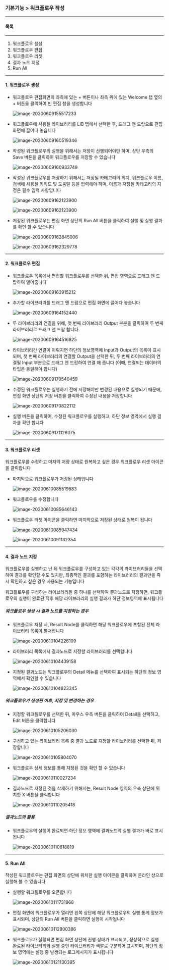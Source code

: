 ### 기본기능  > 워크플로우 작성



------
#### 목록

----

1. 워크플로우 생성
2. 워크플로우 편집
3. 워크플로우 리셋
4. 결과 노드 지정
5. Run All



------

#### 1. 워크플로우 생성



- 워크플로우 편집화면의 좌측에 있는 + 버튼이나 좌측 위에 있는 Welcome 탭 옆의 + 버튼을 클릭하여 빈 편집 창을 생성합니다

  ![image-20200609155517233](./img/기본기능_05_워크플로우작성-01.png)

  

- 워크플로우에 사용될 라이브러리를 LIB 탭에서 선택한 후, 드래그 앤 드랍으로 편집 화면에 끌어다 놓습니다

  ![image-20200609160519346](./img/기본기능_05_워크플로우작성-02.png)

  

- 작성된 워크플로우의 실행을 위해서는 저장이 선행되어야만 하며, 상단 우측의 Save 버튼을 클릭하여 워크플로우를 저장할 수 있습니다

  ![image-20200609160933749](./img/기본기능_05_워크플로우작성-03.png)

  

- 작성된 워크플로우를 저장하기 위해서는 저장될 카테고리의 위치, 워크플로우 이름, 검색에 사용될 키워드 및 도움말 등을 입력해야 하며, 이름과 저장될 카테고리의 지정은 필수 입력 사항입니다

  ![image-20200609162123900](./img/기본기능_05_워크플로우작성-04.png)

  ![image-20200609162123900](./img/기본기능_05_워크플로우작성-05.png)

  

- 저장된 워크플로우는 편집 화면 상단의 Run All 버튼을 클릭하여 실행 및 실행 결과를 확인 할 수 있습니다

  ![image-20200609162845006](./img/기본기능_05_워크플로우작성-06.png)
  
  ![image-20200609162329778](./img/기본기능_05_워크플로우작성-07.png)



------

#### 2. 워크플로우 편집



- 워크플로우 목록에서 편집할 워크플로우를 선택한 뒤, 편집 영역으로 드래그 앤 드랍하여 열어줍니다

  ![image-20200609163915212](./img/기본기능_05_워크플로우작성-08.png)

  

- 추가할 라이브러리를 드래그 앤 드랍으로 편집 화면에 끌어다 놓습니다

  ![image-20200609164152440](./img/기본기능_05_워크플로우작성-09.png)

  

- 두 라이브러리의 연결을 위해, 첫 번째 라이브러리 Output 부분을 클릭하여 두 번째 라이브러리로 드래그 앤 드랍 합니다

  ![image-20200609164516825](./img/기본기능_05_워크플로우작성-10.png)

  

- 라이브러리간 연결이 이뤄지면  하단의 정보영역에 Input과 Output의 목록이 표시되며, 첫 번째 라이브러리의 연결할 Output을 선택한 뒤, 두 번째 라이브러리의 연결될 Input 부분으로 드래그 앤 드랍하여 연결 해 줍니다 (이때, 연결되는 데이터의 타입은 동일해야 합니다)

  ![image-20200609170540459](./img/기본기능_05_워크플로우작성-11.png)

  

- 수정된 워크플로우는 실행하기 전에 저장해야만 변경된 내용으로 실행되기 때문에, 편집 화면 상단의 저장 버튼을 클릭하여 수정된 내용을 저장합니다

  ![image-20200609170822112](./img/기본기능_05_워크플로우작성-12.png)

  

- 실행 버튼을 클릭하여, 수정된 워크플로우를 실행하고, 하단 정보 영역에서 실행 결과를 확인 합니다

  ![image-20200609171126075](./img/기본기능_05_워크플로우작성-13.png)

  

------

#### 3. 워크플로우 리셋

워크플로우를 수정하고 마지막 저장 상태로 원복하고 싶은 경우 워크플로우 리셋 아이콘을 클릭합니다



- 마지막으로 워크플로우가 저장된 상태입니다

  ![image-20200610085519683](./img/기본기능_05_워크플로우작성-14.png)

  

- 워크플로우를 수정합니다

  ![image-20200610085646143](./img/기본기능_05_워크플로우작성-15.png)

  

- 워크플로우 리셋 아이콘을 클릭하면 마지막으로 저장된 상태로 원복이 됩니다

  

  ![image-20200610085947434](./img/기본기능_05_워크플로우작성-16.png)

  ![image-20200610091132354](./img/기본기능_05_워크플로우작성-14.png)

  

  

------

#### 4. 결과 노드 지정

워크플로우를 실행하고 난 뒤 워크플로우를 구성하고 있는 각각의 라이브러리들을 선택하여 결과를 확인할 수도 있지만, 최종적인 결과를 포함하는 라이브러리의 결과만을 즉시 확인하고 싶은 경우 사용되는 기능입니다

워크플로우를 구성하는 라이브러리들 중 하나를 선택하여 결과노드로 지정하면, 워크플로우의 실행이 완료된 직후 해당 라이브러리의 실행 결과가 하단 정보영역에 표시됩니다



##### 워크플로우 생성 시 결과 노드를 지정하는 경우

- 워크플로우 저장 시, Result Node를 클릭하면 해당 워크플로우에 포함된 전체 라이브러리 목록이 펼쳐집니다

  ![image-20200610104226109](./img/기본기능_05_워크플로우작성-17.png)

  

- 라이브러리 목록에서 결과노드로 지정할 라이브러리를 선택합니다

  ![image-20200610104439158](./img/기본기능_05_워크플로우작성-18.png)

  

- 지정된 결과노드는 워크플로우의 Detail 메뉴를 선택하여 표시되는 하단의 정보 영역에서 확인할 수 있습니다

  ![image-20200610104823345](./img/기본기능_05_워크플로우작성-19.png)



##### 워크플로우가 생성된 이후, 지정 및 변경하는 경우

- 지정할 워크플로우를 선택한 뒤, 마우스 우측 버튼을 클릭하여 Detail을 선택하고, Edit 버튼을 클릭합니다

  ![image-20200610105206030](./img/기본기능_05_워크플로우작성-20.png)

  

- 구성하고 있는 라이브러리 목록 중 결과 노드로 지정할 라이브러리를 선택한 뒤, 저장합니다

  ![image-20200610105804070](./img/기본기능_05_워크플로우작성-21.png)

  

- 워크플로우 상세 정보를 통해 지정된 것을 확인 할 수 있습니다

  ![image-20200610110027234](./img/기본기능_05_워크플로우작성-22.png)

  

- 결과노드로 지정된 것을 삭제하기 위해서는, Result Node 영역의 우측 상단에 위치한 X 버튼을 클릭합니다

  ![image-20200610110205418](./img/기본기능_05_워크플로우작성-23.png)



##### 결과노드의 활용

- 워크플로우의 실행이 완료되면 하단 정보 영역에 결과노드의 실행 결과가 바로 표시 됩니다

  ![image-20200610110618819](./img/기본기능_05_워크플로우작성-24.png)

  



------

#### 5. Run All

작성된 워크플로우는 편집 화면의 상단에 위치한 실행 아이콘을 클릭하여 온라인 상으로 실행해 볼 수 있습니다



- 실행할 워크플로우를 오픈합니다

  ![image-20200610111731868](./img/기본기능_05_워크플로우작성-08.png)

  

- 편집 화면에 워크플로우가 열리면 왼쪽 상단에 해당 워크플로우의 실행 통계 정보가 표시되며, 상단의 Run All 버튼을 클릭하면 실행이 시작됩니다

  ![image-20200610112800386](./img/기본기능_05_워크플로우작성-25.png)

  

- 워크플로우가 실행되면 편집 화면 상단에 진행 상태가 표시되고, 정상적으로 실행 완료된 라이브러리와 실행 중인 라이브러리가 색깔로 구분되어 표시되며, 하단의 정보 영역에는 실행 중 발생되는 로그메시지가 표시됩니다

  ![image-20200610121130385](./img/기본기능_05_워크플로우작성-26.png)




